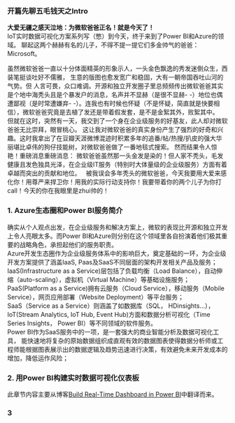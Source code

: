 ### 开篇先聊五毛钱天之Intro
**大爱无疆之感天泣地：为微软爸爸正名！就是今天了！**   
IoT实时数据可视化方案系列写（憋）到今天，终于来到了Power BI和Azure的领域。 聊起这两个赫赫有名的儿子，不得不提一提它们多金帅气的爸爸： Microsoft。

虽然微软爸爸一直以十分体面精英的形象示人，一头金色飘逸的秀发迷倒众生，西装笔挺谈吐好不儒雅， 生意的版图也愈发宽广和稳固，大有一朝帝国吞吐山河的气势。但 人言可畏，众口难调。开源和独立开发圈子里总频频传出微软爸爸其实是个地中海秃头且是个暴发户的消息，名声并不显赫（是很不显赫- -）地位也偶遭鄙视（是时常遭嫌弃- -）。连我也有时候也怀疑（不是怀疑，简直就是快要相信），微软爸爸究竟是去植了发还是带着假发套，是不是金絮其外，败絮其中。  
但就在这时，突然有一天，我交到了一个身在企业级服务的好基友，此人却对微软爸爸无比崇拜，眼冒桃心。 这让我对微软爸爸的真实身份产生了强烈的好奇和兴趣。这时我拿出了在豆瓣天涯微博混迹时积累多年的追番/帖/热搜/扒皮的强大华丽堪比卓伟的狗仔技能树，对微软爸爸做了一番地毯式搜索。 然而结果令人惊艳！重磅消息重磅消息： 微软爸爸虽然那一头金发是染的！但人家不秃头，毛发健康且发色独具光泽，在企业级IT服务（特别时大体量级的企业级服务）方面有着卓越而突出的贡献和地位。  
被我误会多年秃头的微软爸爸，今天我要用大爱来感化你！用尊严来捍卫你！用我的实际行动支持你！我要带着你的两个儿子为你打call！今天的你在我眼里是zhui帅的！
### 1. Azure生态圈和Power BI服务简介
确实从个人观点出发，在企业级服务和解决方案上，微软的表现比开源和独立开发上令人亮眼太多。而Power BI和Azure则分别在这个领域里各自扮演着他们极其重要的战略角色，承担起他们的服务职责。  
Azure开发生态圈作为企业级服务体系中的影响巨大，奠定基础的一环，为企业级开发方案提供了涵盖IaaS, Paas及SaaS不同层面的架构开发相关产品及服务；  
IaaS(Infrastructure as a Service)层包括了负载均衡（Load Balance），自动伸缩（auto-scaling），虚拟机（Virtual Machine）等基础设施服务；   
PaaS(Platform as a Service)拥有云服务（Cloud Service），移动服务（Mobile Service），网页应用部署（Website Deployment）等平台服务；  
SaaS（Service as a Service）则涵盖了如数据库（SQL， HDinsights...），IoT(Stream Analytics, IoT Hub, Event Hub)方面和数据分析可视化（Time Series Insights， Power BI）等不同领域的软件服务。  
Power BI作为SaaS服务中的一项，是一套强大的商业智能分析及数据可视化工具， 能快速地将复杂的原始数据组织成直观有效的数据图表使得数据分析师或工程师能根据图表展示出的数据逻辑及趋势迅速进行决策，有效避免未来开发成本的增加，降低运作风险；  



### 2. 用Power BI构建实时数据可视化仪表板
 
此章节内容主要从博客[Build Real-Time Dashboard in Power BI](https://www.agilebi.com.au/blog/build-real-time-dashboard-power-bi)中翻译而来。
### 3
